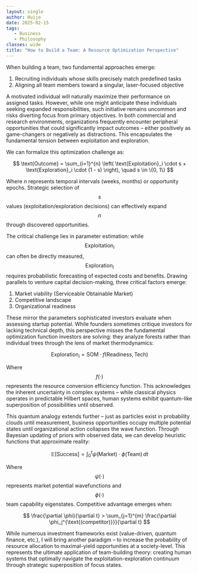 ```yaml
---
layout: single
author: Huijo
date: 2025-02-15
tags:
   - Business
   - Philosophy
classes: wide
title: "How to Build a Team: A Resource Optimization Perspective"
---
```


When building a team, two fundamental approaches emerge:  
1. Recruiting individuals whose skills precisely match predefined tasks  
2. Aligning all team members toward a singular, laser-focused objective  

A motivated individual will naturally maximize their performance on assigned tasks. However, while one might anticipate these individuals seeking expanded responsibilities, such initiative remains uncommon and risks diverting focus from primary objectives. In both commercial and research environments, organizations frequently encounter peripheral opportunities that could significantly impact outcomes – either positively as game-changers or negatively as distractions. This encapsulates the fundamental tension between exploitation and exploration.

We can formalize this optimization challenge as:

$$
\text{Outcome} = \sum_{i=1}^{n} \left( \text{Exploitation}_i \cdot s + \text{Exploration}_i \cdot (1 - s) \right), \quad s \in \{0, 1\}
$$

Where $n$ represents temporal intervals (weeks, months) or opportunity epochs. Strategic selection of $$s$$ values (exploitation/exploration decisions) can effectively expand $$n$$ through discovered opportunities.

The critical challenge lies in parameter estimation: while $$\text{Exploitation}_i$$ can often be directly measured, $$\text{Exploration}_i$$ requires probabilistic forecasting of expected costs and benefits. Drawing parallels to venture capital decision-making, three critical factors emerge:  
1. Market viability (Serviceable Obtainable Market)  
2. Competitive landscape  
3. Organizational readiness  

These mirror the parameters sophisticated investors evaluate when assessing startup potential. While founders sometimes critique investors for lacking technical depth, this perspective misses the fundamental optimization function investors are solving: they analyze forests rather than individual trees through the lens of market thermodynamics:

$$
\text{Exploration}_i = \text{SOM} \cdot f(\text{Readiness}, \text{Tech})
$$

Where $$f(\cdot)$$ represents the resource conversion efficiency function. This acknowledges the inherent uncertainty in complex systems – while classical physics operates in predictable Hilbert spaces, human systems exhibit quantum-like superposition of possibilities until observed.  

This quantum analogy extends further – just as particles exist in probability clouds until measurement, business opportunities occupy multiple potential states until organizational action collapses the wave function. Through Bayesian updating of priors with observed data, we can develop heuristic functions that approximate reality:

$$
\mathbb{E}[\text{Success}] = \int_{0}^{t} \psi(\text{Market}) \cdot \phi(\text{Team}) \, dt
$$

Where $$\psi(\cdot)$$ represents market potential wavefunctions and $$\phi(\cdot)$$ team capability eigenstates. Competitive advantage emerges when:

$$
\frac{\partial \phi}{\partial t} > \sum_{j=1}^{m} \frac{\partial \phi_j^{\text{(competitor)}}}{\partial t}
$$

While numerous investment frameworks exist (value-driven, quantum finance, etc.), I will bring another paradigm – to increase the probability of resource allocation to maximal-yield opportunities at a society-level. This represents the ultimate application of team-building theory: creating human systems that optimally navigate the exploitation-exploration continuum through strategic superposition of focus states.